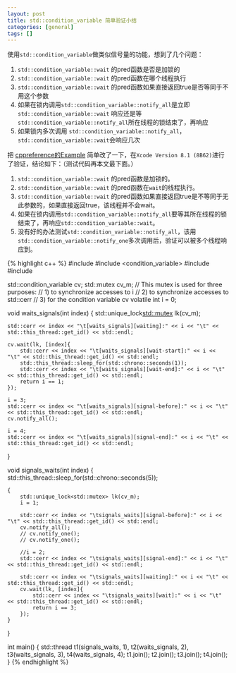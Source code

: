 ```yaml
---
layout: post
title: std::condition_variable 简单验证小结
categories: [general]
tags: []
---
```


使用`std::condition_variable`做类似信号量的功能，想到了几个问题：

1. `std::condition_variable::wait` 的pred函数是否是加锁的
1. `std::condition_variable::wait` 的pred函数在哪个线程执行
1. `std::condition_variable::wait` 的pred函数如果直接返回true是否等同于不用这个参数
1. 如果在锁内调用`std::condition_variable::notify_all`是立即 `std::condition_variable::wait` 响应还是等`std::condition_variable::notify_all`所在线程的锁结束了，再响应
1. 如果锁内多次调用 `std::condition_variable::notify_all`，`std::condition_variable::wait`会响应几次

把 [cppreference的Example](http://en.cppreference.com/w/cpp/thread/condition_variable/notify_all) 简单改了一下，在`Xcode Version 8.1 (8B62)`进行了验证，结论如下：（测试代码再本文最下面。）

1. `std::condition_variable::wait` 的pred函数是加锁的。
1. `std::condition_variable::wait` 的pred函数在`wait`的线程执行。
1. `std::condition_variable::wait` 的pred函数如果直接返回true是不等同于无此参数的，如果直接返回true，该线程并不会wait。
1. 如果在锁内调用`std::condition_variable::notify_all`要等其所在线程的锁结束了，再响应`std::condition_variable::wait`。
1. 没有好的办法测试`std::condition_variable::notify_all`，该用`std::condition_variable::notify_one`多次调用后，验证可以被多个线程响应到。


{% highlight c++ %}
#include <iostream>
#include <condition_variable>
#include <thread>
#include <chrono>

std::condition_variable cv;
std::mutex cv_m; // This mutex is used for three purposes:
// 1) to synchronize accesses to i
// 2) to synchronize accesses to std::cerr
// 3) for the condition variable cv
volatile int i = 0;

void waits_signals(int index)
{
    std::unique_lock<std::mutex> lk(cv_m);
    
    std::cerr << index << "\t[waits_signals][waiting]:" << i << "\t" << std::this_thread::get_id() << std::endl;
    
    cv.wait(lk, [index]{
        std::cerr << index << "\t[waits_signals][wait-start]:" << i << "\t" << std::this_thread::get_id() << std::endl;
        std::this_thread::sleep_for(std::chrono::seconds(1));
        std::cerr << index << "\t[waits_signals][wait-end]:" << i << "\t" << std::this_thread::get_id() << std::endl;
        return i == 1;
    });
    
    i = 3;
    std::cerr << index << "\t[waits_signals][signal-before]:" << i << "\t" << std::this_thread::get_id() << std::endl;
    cv.notify_all();
    
    i = 4;
    std::cerr << index << "\t[waits_signals][signal-end]:" << i << "\t" << std::this_thread::get_id() << std::endl;
}

void signals_waits(int index)
{
    std::this_thread::sleep_for(std::chrono::seconds(5));
    
    {
        std::unique_lock<std::mutex> lk(cv_m);
        i = 1;
        
        std::cerr << index << "\tsignals_waits][signal-before]:" << i << "\t" << std::this_thread::get_id() << std::endl;
        cv.notify_all();
        // cv.notify_one();
        // cv.notify_one();
        
        //i = 2;
        std::cerr << index << "\tsignals_waits][signal-end]:" << i << "\t" << std::this_thread::get_id() << std::endl;

        std::cerr << index << "\tsignals_waits][waiting]:" << i << "\t" << std::this_thread::get_id() << std::endl;
        cv.wait(lk, [index]{
            std::cerr << index << "\tsignals_waits][wait]:" << i << "\t" << std::this_thread::get_id() << std::endl;
            return i == 3;
        });
    }
}

int main()
{
    std::thread t1(signals_waits, 1), t2(waits_signals, 2), t3(waits_signals, 3), t4(waits_signals, 4);
    t1.join();
    t2.join();
    t3.join();
    t4.join();
}
{% endhighlight %}


